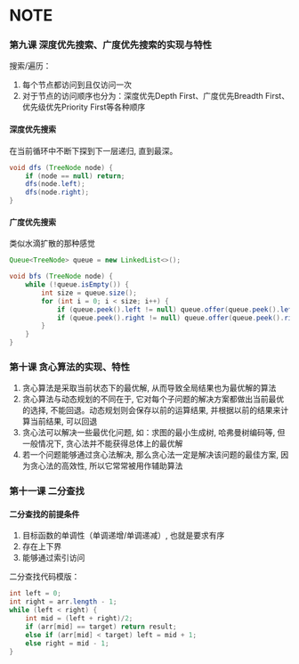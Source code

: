 # NOTE

### 第九课 深度优先搜索、广度优先搜索的实现与特性
搜索/遍历：
1. 每个节点都访问到且仅访问一次
2. 对于节点的访问顺序也分为：深度优先Depth First、广度优先Breadth First、优先级优先Priority First等各种顺序

#### 深度优先搜索
在当前循环中不断下探到下一层递归, 直到最深。

```java
void dfs (TreeNode node) {
	if (node == null) return;
	dfs(node.left);
	dfs(node.right);
}
```

#### 广度优先搜索
类似水滴扩散的那种感觉

```java
Queue<TreeNode> queue = new LinkedList<>();

void bfs (TreeNode node) {
	while (!queue.isEmpty()) {
		int size = queue.size();
		for (int i = 0; i < size; i++) {
			if (queue.peek().left != null) queue.offer(queue.peek().left);
			if (queue.peek().right != null) queue.offer(queue.peek().right);
		}
	}
}

```

### 第十课 贪心算法的实现、特性
1. 贪心算法是采取当前状态下的最优解, 从而导致全局结果也为最优解的算法
2. 贪心算法与动态规划的不同在于, 它对每个子问题的解决方案都做出当前最优的选择, 不能回退。动态规划则会保存以前的运算结果, 并根据以前的结果来计算当前结果, 可以回退
3. 贪心法可以解决一些最优化问题, 如：求图的最小生成树, 哈弗曼树编码等, 但一般情况下, 贪心法并不能获得总体上的最优解
4. 若一个问题能够通过贪心法解决, 那么贪心法一定是解决该问题的最佳方案, 因为贪心法的高效性, 所以它常常被用作辅助算法


### 第十一课 二分查找

#### 二分查找的前提条件
1. 目标函数的单调性（单调递增/单调递减）, 也就是要求有序
2. 存在上下界
3. 能够通过索引访问

二分查找代码模版：
```java
int left = 0;
int right = arr.length - 1;
while (left < right) {
	int mid = (left + right)/2;
	if (arr[mid] == target) return result;
	else if (arr[mid] < target) left = mid + 1;
	else right = mid - 1;
}
```


